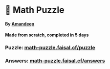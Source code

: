 # 🧩 Math Puzzle
#### By [Amandeep]([https://faisaln.cf/](https://www.linkedin.com/in/amandeep0210/))
#### Made from scratch, completed in 5 days
### Puzzle: [math-puzzle.faisal.cf/puzzle](https://math-puzzle.faisaln.cf/puzzle.html)
### Answers: [math-puzzle.faisal.cf/answers](https://math-puzzle.faisaln.cf/answers.html)
